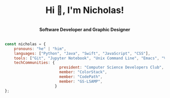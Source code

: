 <h1 align="center">Hi 👋, I'm Nicholas!</h1>
<br>

<div align="center">
    <b>Software Developer and Graphic Designer</b>
</div>
<br>

```javascript
const nicholas = {
    pronouns: "he" | "him",
    languages: ["Python", "Java", "Swift", "JavaScript", "CSS"],
    tools: ["Git", "Jupyter Notebook", "Unix Command Line", "Emacs", "VS Code", "Adobe Photoshop", "Figma"],
    techCommunities: {
                        president: "Computer Science Developers Club",
                        member: "ColorStack",
                        member: "CodePath",
                        member: "GS-LSAMP",
                      } 
};
```

<!--
---

<div align="center">
    <i>Let's Connect</i>
    <br>
    <a href="https://www.linkedin.com/in/nicholas-rios/">
        <img src="https://img.shields.io/badge/LinkedIn-blue?style=for-the-badge&logo=linkedin&logoColor=white" alt="LinkedIn Badge"/>
    </a>
</div>

<div align="right">
     <a href="https://github.com/RiosNicholas">
        <img height="180em" src="https://github-readme-stats.vercel.app/api/top-langs/?username=RiosNicholas&hide=html&layout=compact&&show_icons=true&line_height=27&count_private=true&theme=radical"
        alt="Most Used Languages" align="right">
    </a>
</div>
-->

